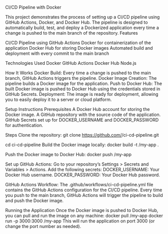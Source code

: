 CI/CD Pipeline with Docker

This project demonstrates the process of setting up a CI/CD pipeline using GitHub Actions, Docker, and Docker Hub. The pipeline is designed to automatically build, test, and deploy a Dockerized application every time a change is pushed to the main branch of the repository.
Features

CI/CD Pipeline using GitHub Actions
Docker for containerization of the application
Docker Hub for storing Docker images
Automated build and deployment with every commit to the main branch

Technologies Used
Docker
GitHub Actions
Docker Hub
Node.js

How It Works
Docker Build: Every time a change is pushed to the main branch, GitHub Actions triggers the pipeline.
Docker Image Creation: The pipeline builds a Docker image for the application.
Push to Docker Hub: The built Docker image is pushed to Docker Hub using the credentials stored in GitHub Secrets.
Deployment: The image is ready for deployment, allowing you to easily deploy it to a server or cloud platform.

Setup Instructions
Prerequisites
A Docker Hub account for storing the Docker image.
A GitHub repository with the source code of the application.
GitHub Secrets set up for DOCKER_USERNAME and DOCKER_PASSWORD for authentication.

Steps
Clone the repository:
git clone https://github.com/<your-username>/ci-cd-pipeline.git

cd ci-cd-pipeline
Build the Docker image locally:
docker build -t <your-docker-username>/my-app .

Push the Docker image to Docker Hub:
docker push <your-docker-username>/my-app

Set up GitHub Actions:
Go to your repository’s Settings > Secrets and Variables > Actions.
Add the following secrets:
DOCKER_USERNAME: Your Docker Hub username.
DOCKER_PASSWORD: Your Docker Hub password.

GitHub Actions Workflow:
The .github/workflows/ci-cd-pipeline.yml file contains the GitHub Actions configuration for the CI/CD pipeline.
Every time you push to the main branch, GitHub Actions will trigger the pipeline to build and push the Docker image.

Running the Application
Once the Docker image is pushed to Docker Hub, you can pull and run the image on any machine:
docker pull <your-docker-username>/my-app
docker run -p 3000:3000 <your-docker-username>/my-app
This will run the application on port 3000 (or change the port number as needed).
